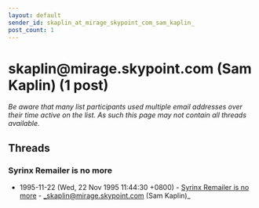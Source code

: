 ```yaml
---
layout: default
sender_id: skaplin_at_mirage_skypoint_com_sam_kaplin_
post_count: 1
---
```


# skaplin<span>@</span>mirage.skypoint.com (Sam Kaplin) (1 post)

_Be aware that many list participants used multiple email addresses over their time active on the list. As such this page may not contain all threads available._

## Threads

### Syrinx Remailer is no more
+ 1995-11-22 (Wed, 22 Nov 1995 11:44:30 +0800) - [Syrinx Remailer is no more](/archive/1995/11/8b0a5bcdce03d79745bd1aa553339a88919e8b3bb81056974c0af49ded088b57) - _skaplin@mirage.skypoint.com (Sam Kaplin)_

